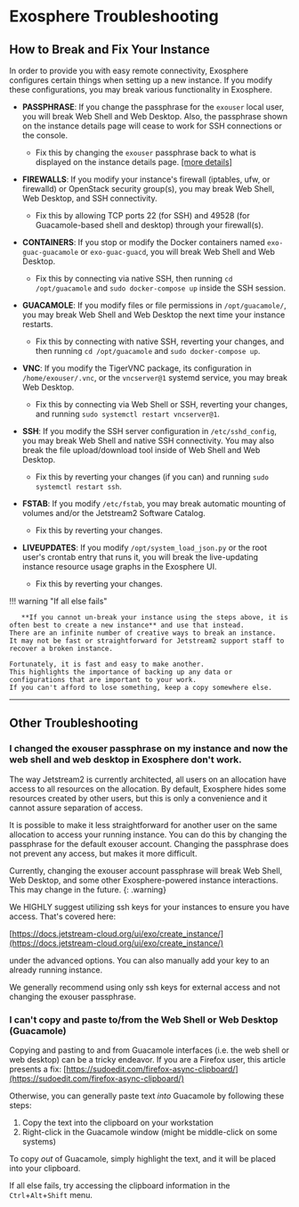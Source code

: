 # Exosphere Troubleshooting

## How to Break and Fix Your Instance

In order to provide you with easy remote connectivity, Exosphere configures certain things when setting up a new instance.
If you modify these configurations, you may break various functionality in Exosphere.

* **PASSPHRASE**: If you change the passphrase for the `exouser` local user, you will break Web Shell and Web Desktop.
Also, the passphrase shown on the instance details page will cease to work for SSH connections or the console.
    * Fix this by changing the `exouser` passphrase back to what is displayed on the instance details page. [\[more details\]](#ExospherePassphrase)

* **FIREWALLS**: If you modify your instance's firewall (iptables, ufw, or firewalld) or OpenStack security group(s), you may break Web Shell, Web Desktop, and SSH connectivity.
    * Fix this by allowing TCP ports 22 (for SSH) and 49528 (for Guacamole-based shell and desktop) through your firewall(s).

* **CONTAINERS**: If you stop or modify the Docker containers named `exo-guac-guacamole` or `exo-guac-guacd`, you will break Web Shell and Web Desktop.
    * Fix this by connecting via native SSH, then running `cd /opt/guacamole` and `sudo docker-compose up` inside the SSH session.

* **GUACAMOLE**: If you modify files or file permissions in `/opt/guacamole/`, you may break Web Shell and Web Desktop the next time your instance restarts.
    * Fix this by connecting with native SSH, reverting your changes, and then running `cd /opt/guacamole` and `sudo docker-compose up`.

* **VNC**: If you modify the TigerVNC package, its configuration in `/home/exouser/.vnc`, or the `vncserver@1` systemd service, you may break Web Desktop.
    * Fix this by connecting via Web Shell or SSH, reverting your changes, and running `sudo systemctl restart vncserver@1`.

* **SSH**: If you modify the SSH server configuration in `/etc/sshd_config`, you may break Web Shell and native SSH connectivity.
 You may also break the file upload/download tool inside of Web Shell and Web Desktop.
    * Fix this by reverting your changes (if you can) and running `sudo systemctl restart ssh`.

* **FSTAB**: If you modify `/etc/fstab`, you may break automatic mounting of volumes and/or the Jetstream2 Software Catalog.
    * Fix this by reverting your changes.

* **LIVEUPDATES**: If you modify `/opt/system_load_json.py` or the root user's crontab entry that runs it, you will break the live-updating instance resource usage graphs in the Exosphere UI.
    * Fix this by reverting your changes.

!!! warning "If all else fails"

       **If you cannot un-break your instance using the steps above, it is often best to create a new instance** and use that instead.
    There are an infinite number of creative ways to break an instance.
    It may not be fast or straightforward for Jetstream2 support staff to recover a broken instance.

    Fortunately, it is fast and easy to make another.
    This highlights the importance of backing up any data or configurations that are important to your work.
    If you can't afford to lose something, keep a copy somewhere else.

---

## Other Troubleshooting

### I changed the exouser passphrase on my instance and now the web shell and web desktop in Exosphere don't work. <a name="ExospherePassphrase"></a>

The way Jetstream2 is currently architected, all users on an allocation have access to all resources on the allocation. By default, Exosphere hides some resources created by other users, but this is only a convenience and it cannot assure separation of access.

It is possible to make it less straightforward for another user on the same allocation to access your running instance. You can do this by changing the passphrase for the default exouser account. Changing the passphrase does not prevent any access, but makes it more difficult.

Currently, changing the exouser account passphrase will break Web Shell, Web Desktop, and some other Exosphere-powered instance interactions. This may change in the future.
{: .warning}

We HIGHLY suggest utilizing ssh keys for your instances to ensure you have access. That's covered here:

[https://docs.jetstream-cloud.org/ui/exo/create_instance/](https://docs.jetstream-cloud.org/ui/exo/create_instance/)

under the advanced options. You can also manually add your key to an already running instance.

We generally recommend using only ssh keys for external access and not changing the exouser passphrase.

### I can't copy and paste to/from the Web Shell or Web Desktop (Guacamole)

Copying and pasting to and from Guacamole interfaces (i.e. the web shell or web desktop) can be a tricky endeavor. If you are a Firefox user, this article presents a fix: [https://sudoedit.com/firefox-async-clipboard/](https://sudoedit.com/firefox-async-clipboard/)

Otherwise, you can generally paste text *into* Guacamole by following these steps:

1. Copy the text into the clipboard on your workstation
2. Right-click in the Guacamole window (might be middle-click on some systems)

To copy *out* of Guacamole, simply highlight the text, and it will be placed into your clipboard.

If all else fails, try accessing the clipboard information in the `Ctrl`+`Alt`+`Shift` menu.